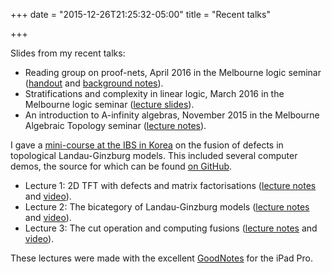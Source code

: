 +++
date = "2015-12-26T21:25:32-05:00"
title = "Recent talks"

+++

Slides from my recent talks:

*  Reading group on proof-nets, April 2016 in the Melbourne logic seminar ([handout](http://therisingsea.org/notes/logic-seminar-proofnets.pdf) and [background notes](http://therisingsea.org/post/seminar-proofnets/)).
*  Stratifications and complexity in linear logic, March 2016 in the Melbourne logic seminar ([lecture slides](http://therisingsea.org/notes/talk-stratifications.pdf)).
*  An introduction to A-infinity algebras, November 2015 in the Melbourne Algebraic Topology seminar ([lecture notes](http://therisingsea.org/notes/ainf-intro-talk.pdf)).

I gave a [mini-course at the IBS in Korea](http://cgp.ibs.re.kr/conferences/MathematicalQuantumFieldTheory/) on the fusion of defects in topological Landau-Ginzburg models. This included several computer demos, the source for which can be found [on GitHub](https://github.com/dmurfet/mf).

*  Lecture 1: 2D TFT with defects and matrix factorisations ([lecture notes](http://therisingsea.org/notes/korea-lecture1.pdf)  and [video](https://vimeo.com/154577054)).
*  Lecture 2: The bicategory of Landau-Ginzburg models ([lecture notes](http://therisingsea.org/notes/korea-lecture2.pdf) and [video](https://vimeo.com/154711340)).
*  Lecture 3: The cut operation and computing fusions ([lecture notes](http://therisingsea.org/notes/korea-lecture3.pdf) and [video](https://vimeo.com/154843000)).

These lectures were made with the excellent [GoodNotes](http://www.goodnotesapp.com/) for the iPad Pro.
